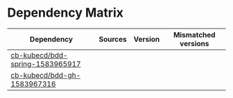 # Dependency Matrix

Dependency | Sources | Version | Mismatched versions
---------- | ------- | ------- | -------------------
[cb-kubecd/bdd-spring-1583965917](https://github.com/cb-kubecd/bdd-spring-1583965917.git) |  | []() | 
[cb-kubecd/bdd-gh-1583967316](https://github.com/cb-kubecd/bdd-gh-1583967316.git) |  | []() | 
